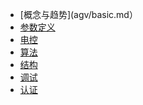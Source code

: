 <!-- 侧边栏 docs/_sidebar.md -->
* [概念与趋势](agv/basic.md）
* [参数定义](agv/parameters.md)
* [电控](agv/eee.md)
* [算法](agv/algorithm.md)
* [结构](agv/me.md)
* [调试](agv/debug.md)
* [认证](agv/authentication.md)





  